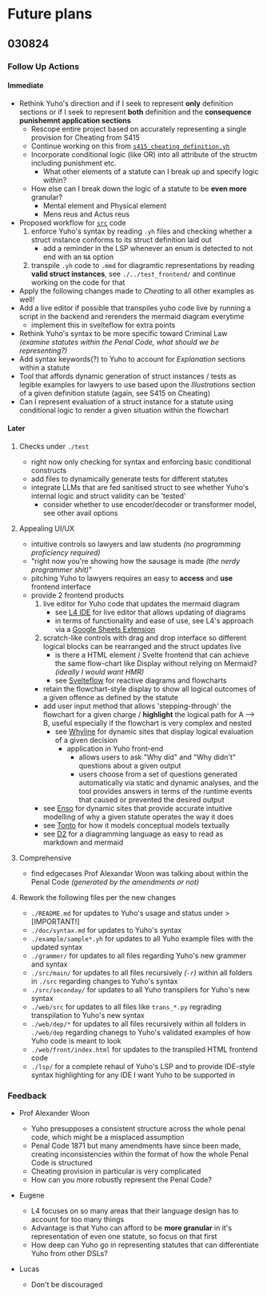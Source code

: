 # Future plans

## 030824

### Follow Up Actions

#### Immediate 

* Rethink Yuho's direction and if I seek to represent **only** definition sections or if I seek to represent **both** definition and the **consequence punishemnt application sections**
    * Rescope entire project based on accurately representing a single provision for Cheating from S415 
    * Continue working on this from [`s415_cheating_definition.yh`](./../example/s415_cheating_definition.yh)
    * Incorporate conditional logic (like OR) into all attribute of the structm including punishment etc. 
        * What other elements of a statute can I break up and specify logic within?
    * How else can I break down the logic of a statute to be **even more** granular?
        * Mental element and Physical element
        * Mens reus and Actus reus
* Proposed workflow for [`src`](./../src) code
    1. enforce Yuho's syntax by reading `.yh` files and checking whether a struct instance conforms to its struct definition laid out
        * add a reminder in the LSP whenever an enum is detected to not end with an `NA` option 
    2. transpile `.yh` code to `.mmd` for diagramtic representations by reading **valid struct instances**, see `./../test_frontend/` and continue working on the code for that
* Apply the following changes made to *Cheating* to all other examples as well!
* Add a live editor if possible that transpiles yuho code live by running a script in the backend and rerenders the mermaid diagram everytime
    * implement this in svelteflow for extra points
* Rethink Yuho's syntax to be more specific toward Criminal Law *(examine statutes within the Penal Code, what should we be representing?)*
* Add syntax keywords(?) to Yuho to account for *Explanation* sections within a statute
* Tool that affords dynamic generation of struct instances / tests as legible examples for lawyers to use based upon the *Illustrations* section of a given definition statute (again, see S415 on Cheating)
* Can I represent evaluation of a struct instance for a statute using conditional logic to render a given situation within the flowchart

#### Later

1. Checks under `./test`
    * right now only checking for syntax and enforcing basic conditional constructs
    * add files to dynamically generate tests for different statutes
    * integrate LLMs that are fed sanitised struct to see whether Yuho's internal logic and struct validity can be 'tested'
        * consider whether to use encoder/decoder or transformer model, see other avail options

2. Appealing UI/UX
    * intuitive controls so lawyers and law students *(no programming proficiency required)*
    * "right now you're showing how the sausage is made *(the nerdy programmer shit)*"
    * pitching Yuho to lawyers requires an easy to **access** and **use** frontend interface
    * provide 2 frontend products
        1. live editor for Yuho code that updates the mermaid diagram
            * see [L4 IDE](https://smucclaw.github.io/l4-lp/) for live editor that allows updating of diagrams
            * in terms of functionality and ease of use, see L4's approach via a [Google Sheets Extension](https://l4-documentation.readthedocs.io/en/latest/docs/quickstart-installation.html#getting-the-legalss-spreadsheet-working-on-your-computer) 
        2. scratch-like controls with drag and drop interface so different logical blocks can be rearranged and the struct updates live
            * is there a HTML element / Svelte frontend that can achieve the same flow-chart like Display without relying on Mermaid? *(ideally I would want HMR)*
            * see [Svelteflow](https://svelteflow.dev/) for reactive diagrams and flowcharts
        * retain the flowchart-style display to show all logical outcomes of a given offence as defined by the statute
        * add user input method that allows 'stepping-through' the flowchart for a given charge / **highlight** the logical path for A --> B, useful especially if the flowchart is very complex and nested
            * see [Whyline](https://www.cs.cmu.edu/~NatProg/whyline.html) for dynamic sites that display logical evaluation of a given decision
                * application in Yuho front-end
                    * allows users to ask "Why did" and "Why didn't" questions about a given output
                    * users choose from a set of questions generated automatically via static and dynamic analyses, and the tool provides answers in terms of the runtime events that caused or prevented the desired output
        * see [Enso](https://github.com/enso-org/enso/tree/develop?tab=readme-ov-file) for dynamic sites that provide accurate intuitive modelling of why a given statute operates the way it does
        * see [Tonto](https://matheuslenke.github.io/tonto-docs/) for how it models conceptual models textually
        * see [D2](https://github.com/terrastruct/d2) for a diagramming language as easy to read as markdown and mermaid

3. Comprehensive 
    * find edgecases Prof Alexandar Woon was talking about within the Penal Code *(generated by the amendments or not)*

4. Rework the following files per the new changes
    * `./README.md` for updates to Yuho's usage and status under > [IMPORTANT!]
    * `./doc/syntax.md` for updates to Yuho's syntax
    * `./example/sample*.yh` for updates to all Yuho example files with the updated syntax
    * `./grammer/` for updates to all files regarding Yuho's new grammer and syntax
    * `./src/main/` for updates to all files recursively *(`-r`)* within all folders in `./src` regarding changes to Yuho's syntax
    * `./src/seconday/` for updates to all Yuho transpilers for Yuho's new syntax
    * `./web/src` for updates to all files like `trans_*.py` regrading transpilation to Yuho's new syntax
    * `./web/dep/*` for updates to all files recursively within all folders in `./web/dep` regarding chanegs to Yuho's validated examples of how Yuho code is meant to look
    * `./web/front/index.html` for updates to the transpiled HTML frontend code
    * `./lsp/` for a complete rehaul of Yuho's LSP and to provide IDE-style syntax highlighting for any IDE I want Yuho to be supported in

### Feedback

* Prof Alexander Woon
    * Yuho presupposes a consistent structure across the whole penal code, which might be a misplaced assumption
    * Penal Code 1871 but many amendments have since been made, creating inconsistencies within the format of how the whole Penal Code is structured
    * Cheating provision in particular is very complicated
    * How can you more robustly represent the Penal Code?

* Eugene
    * L4 focuses on so many areas that their language design has to account for too many things 
    * Advantage is that Yuho can afford to be **more granular** in it's representation of even one statute, so focus on that first
    * How deep can Yuho go in representing statutes that can differentiate Yuho from other DSLs? 

* Lucas
    * Don't be discouraged
